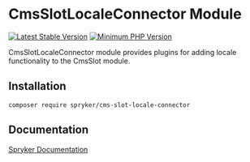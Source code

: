 # CmsSlotLocaleConnector Module
[![Latest Stable Version](https://poser.pugx.org/spryker/cms-slot-locale-connector/v/stable.svg)](https://packagist.org/packages/spryker/cms-slot-locale-connector)
[![Minimum PHP Version](https://img.shields.io/badge/php-%3E%3D%207.4-8892BF.svg)](https://php.net/)

CmsSlotLocaleConnector module provides plugins for adding locale functionality to the CmsSlot module.

## Installation

```
composer require spryker/cms-slot-locale-connector
```

## Documentation

[Spryker Documentation](https://docs.spryker.com)
